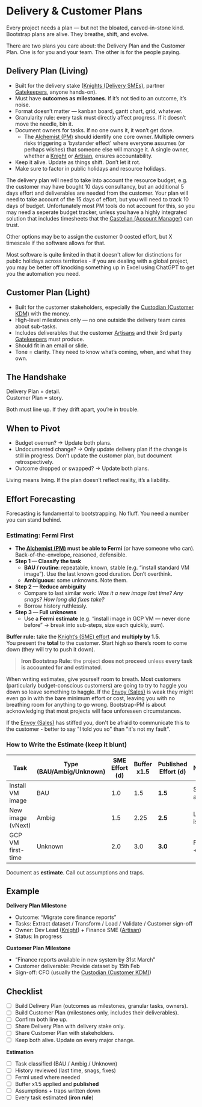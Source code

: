 # Delivery & Customer Plans

Every project needs a plan — but not the bloated, carved-in-stone kind.
Bootstrap plans are alive. They breathe, shift, and evolve.

There are two plans you care about: the Delivery Plan and the Customer Plan.
One is for you and your team. The other is for the people paying.

## Delivery Plan (Living)

- Built for the delivery stake ([Knights (Delivery SMEs)](./roles.md#the-knight-sme), partner [Gatekeepers](./roles.md#the-gatekeepers-3rd-parties-artisans-potential-blockers), anyone hands-on).
- Must have **outcomes as milestones**. If it’s not tied to an outcome, it’s noise.
- Format doesn’t matter — kanban board, gantt chart, grid, whatever.
- Granularity rule: every task must directly affect progress. If it doesn’t move the needle, bin it.
- Document owners for tasks. If no one owns it, it won’t get done.
  - The [Alchemist (PM)](./roles.md#the-alchemist-project-manager) should identify one core owner. Multiple owners risks triggering a 'bystander effect' where everyone assumes (or perhaps wishes) that someone else will manage it. A single owner, whether a [Knight](./roles.md#the-knight-sme) or [Artisan](./roles.md#the-artisans-customer-smes), ensures accountability.
- Keep it alive. Update as things shift. Don’t let it rot.
- Make sure to factor in public holidays and resource holidays.

The delivery plan will need to take into account the resource budget, e.g. the customer may have bought 10 days consultancy, but an additional 5 days effort and deliverables are needed from the customer. Your plan will need to take account of the 15 days of effort, but you will need to track 10 days of budget. Unfortunately most PM tools do not account for this, so you may need a seperate budget tracker, unless you have a highly integrated solution that includes timesheets that the [Castellan (Account Manager)](./roles.md#the-castellan-account-manager) can trust.

Other options may be to assign the customer 0 costed effort, but X timescale if the software allows for that.

Most software is quite limited in that it doesn't allow for distinctions for public holidays across territories - if you are dealing with a global project, you may be better off knocking something up in Excel using ChatGPT to get you the automation you need.

## Customer Plan (Light)

- Built for the customer stakeholders, especially the [Custodian (Customer KDM)](./roles.md#the-custodian-customer---kdmspoc) with the money.
- High-level milestones only — no one outside the delivery team cares about sub-tasks.
- Includes deliverables that the customer [Artisans](./roles.md#the-artisans-customer-smes) and their 3rd party [Gatekeepers](./roles.md#the-gatekeepers-3rd-parties-artisans-potential-blockers) must produce.
- Should fit in an email or slide.
- Tone = clarity. They need to know what’s coming, when, and what they own.

## The Handshake

Delivery Plan = detail.  
Customer Plan = story.

Both must line up. If they drift apart, you’re in trouble.

## When to Pivot

- Budget overrun? → Update both plans.
- Undocumented change? → Only update delivery plan if the change is still in progress. Don't update the customer plan, but document retrospectively.
- Outcome dropped or swapped? → Update both plans.

Living means living. If the plan doesn’t reflect reality, it’s a liability.

## Effort Forecasting

Forecasting is fundamental to bootstrapping. No fluff. You need a number you can stand behind.

### Estimating: Fermi First

- **The [Alchemist (PM)](./roles.md#the-alchemist-project-manager) must be able to Fermi** (or have someone who can). Back-of-the-envelope, reasoned, defensible.
- **Step 1 — Classify the task**
  - **BAU / routine**: repeatable, known, stable (e.g. “install standard VM image”). Use the last known good duration. Don’t overthink.
  - **Ambiguous**: some unknowns. Note them.
- **Step 2 — Reduce ambiguity**
  - Compare to last similar work: *Was it a new image last time? Any snags? How long did fixes take?*
  - Borrow history ruthlessly.
- **Step 3 — Full unknowns**
  - Use a **Fermi estimate** (e.g. “install image in GCP VM — never done before” → break into sub-steps, size each quickly, sum).

**Buffer rule:** take the [Knight’s (SME) effort](./roles.md#the-knight-sme) and **multiply by 1.5**.  
You present the **total** to the customer. Start high so there’s room to come down (they will try to push it down).

> **Iron Bootstrap Rule:** the project **does not proceed** unless **every task is accounted for and estimated**.

When writing estimates, give yourself room to breath. Most customers (particularly budget-conscious customers) are going to try to haggle you down so leave something to haggle. If the [Envoy (Sales)](./roles.md#the-envoy-sales) is weak they might even go in with the bare minimum effort or cost, leaving you with no breathing room for anything to go wrong. Bootstrap-PM is about acknowledging that most projects will face unforeseen circumstances.

If the [Envoy (Sales)](./roles.md#the-envoy-sales) has stiffed you, don't be afraid to communicate this to the customer - better to say "I told you so" than "it's not my fault".

### How to Write the Estimate (keep it blunt)

| Task | Type (BAU/Ambig/Unknown) | SME Effort (d) | Buffer x1.5 | Published Effort (d) | Notes/Assumptions |
|------|---------------------------|----------------|-------------|----------------------|-------------------|
| Install VM image | BAU | 1.0 | 1.5 | **1.5** | Same image/version as last month |
| New image (vNext) | Ambig | 1.5 | 2.25 | **2.5** | Last time driver issue (+0.5d) |
| GCP VM first-time | Unknown | 2.0 | 3.0 | **3.0** | Fermi: net + firewall + perms |

Document as **estimate**. Call out assumptions and traps.

## Example

**Delivery Plan Milestone**  
- Outcome: “Migrate core finance reports”
- Tasks: Extract dataset / Transform / Load / Validate / Customer sign-off
- Owner: Dev Lead ([Knight](./roles.md#the-knight-sme)) + Finance SME ([Artisan](./roles.md#the-artisans-customer-smes))
- Status: In progress

**Customer Plan Milestone**  
- “Finance reports available in new system by 31st March”
- Customer deliverable: Provide dataset by 15th Feb
- Sign-off: CFO (usually the [Custodian (Customer KDM)](./roles.md#the-custodian-customer---kdmspoc))

## Checklist

- [ ] Build Delivery Plan (outcomes as milestones, granular tasks, owners).  
- [ ] Build Customer Plan (milestones only, includes their deliverables).  
- [ ] Confirm both line up.  
- [ ] Share Delivery Plan with delivery stake only.  
- [ ] Share Customer Plan with stakeholders.  
- [ ] Keep both alive. Update on every major change.

**Estimation**
- [ ] Task classified (BAU / Ambig / Unknown)
- [ ] History reviewed (last time, snags, fixes)
- [ ] Fermi used where needed
- [ ] Buffer x1.5 applied and **published**
- [ ] Assumptions + traps written down
- [ ] Every task estimated (**iron rule**)
